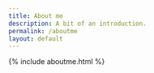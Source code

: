 ```yaml
---
title: About me
description: A bit of an introduction.
permalink: /aboutme
layout: default
---
```


{% include aboutme.html %}

